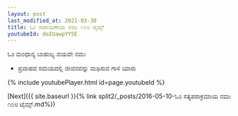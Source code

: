 ```yaml
---
layout: post
last_modified_at: 2021-03-30
title: ಓಂ ನಾರಾಯಣಾಯ ನಮಃ ೧೦೮ ಟೈಮ್ಸ್
youtubeId: doIUawpYY5E
---
```

 
 
 ಓಂ ಮಂಧಾನ್ಯ ಬಾಹುಲ್ಯ ವಯವೇ ನಮಃ  
 
 -  ಪ್ರವಾಹದ ಸಮಯದಲ್ಲಿ ಜೀವನವನ್ನು ಮಥಿಸುವ ಗಾಳಿ ಯಾರು 
 
  
 
  
 
 
 
 
 
 


{% include youtubePlayer.html id=page.youtubeId %}
 
[Next]({{ site.baseurl }}{% link  split2/_posts/2016-05-10-ಓಂ ಸತ್ಯಪರಾಕ್ರಮಾಯ ನಮಃ ೧೦೮ ಟೈಮ್ಸ್.md%})
 
